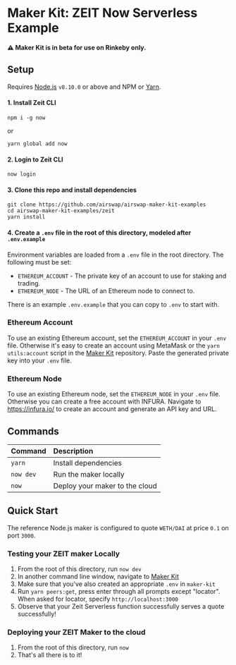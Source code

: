 # Maker Kit: ZEIT Now Serverless Example

**:warning: Maker Kit is in beta for use on Rinkeby only.**

## Setup

Requires [Node.js](https://nodejs.org) `v8.10.0` or above and NPM or [Yarn](https://yarnpkg.com/lang/en/docs/install/).

#### 1. Install Zeit CLI

```
npm i -g now
```

or

```
yarn global add now
```

#### 2. Login to Zeit CLI

```
now login
```

#### 3. Clone this repo and install dependencies

```
git clone https://github.com/airswap/airswap-maker-kit-examples
cd airswap-maker-kit-examples/zeit
yarn install
```

#### 4. Create a `.env` file in the root of this directory, modeled after `.env.example`

Environment variables are loaded from a `.env` file in the root directory. The following must be set:

- `ETHEREUM_ACCOUNT` - The private key of an account to use for staking and trading.
- `ETHEREUM_NODE` - The URL of an Ethereum node to connect to.

There is an example `.env.example` that you can copy to `.env` to start with.

### Ethereum Account

To use an existing Ethereum account, set the `ETHEREUM_ACCOUNT` in your `.env` file. Otherwise it's easy to create an account using MetaMask or the `yarn utils:account` script in the [Maker Kit](https://github.com/airswap/airswap-maker-kit) repository. Paste the generated private key into your `.env` file.

### Ethereum Node

To use an existing Ethereum node, set the `ETHEREUM_NODE` in your `.env` file. Otherwise you can create a free account with INFURA. Navigate to https://infura.io/ to create an account and generate an API key and URL.

## Commands

| Command   | Description                    |
| :-------- | :----------------------------- |
| `yarn`    | Install dependencies           |
| `now dev` | Run the maker locally          |
| `now`     | Deploy your maker to the cloud |

## Quick Start

The reference Node.js maker is configured to quote `WETH/DAI` at price `0.1` on port `3000`.

### Testing your ZEIT maker Locally

1. From the root of this directory, run `now dev`
2. In another command line window, navigate to [Maker Kit](https://github.com/airswap/airswap-maker-kit)
3. Make sure that you've also created an appropriate `.env` in `maker-kit`
4. Run `yarn peers:get`, press enter through all prompts except "locator". When asked for locator, specify `http://localhost:3000`
5. Observe that your Zeit Serverless function successfully serves a quote successfully!

### Deploying your ZEIT Maker to the cloud

1. From the root of this directory, run `now`
2. That's all there is to it!
